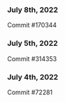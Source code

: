 ### July 8th, 2022

Commit #170344

### July 5th, 2022

Commit #314353


### July 4th, 2022

Commit #72281
